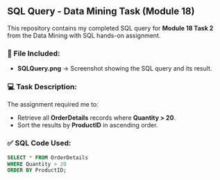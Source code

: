 ## SQL Query - Data Mining Task (Module 18)

This repository contains my completed SQL query for **Module 18 Task 2** from the Data Mining with SQL hands-on assignment.

### 📁 File Included:
- **SQLQuery.png** → Screenshot showing the SQL query and its result.

### 💻 Task Description:
The assignment required me to:
- Retrieve all **OrderDetails** records where **Quantity > 20**.
- Sort the results by **ProductID** in ascending order.

### ✅ SQL Code Used:
```sql
SELECT * FROM OrderDetails
WHERE Quantity > 20
ORDER BY ProductID;
